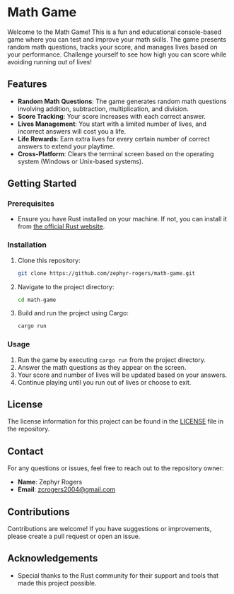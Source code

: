 # Math Game

Welcome to the Math Game! This is a fun and educational console-based game where you can test and improve your math skills. The game presents random math questions, tracks your score, and manages lives based on your performance. Challenge yourself to see how high you can score while avoiding running out of lives!

## Features

- **Random Math Questions**: The game generates random math questions involving addition, subtraction, multiplication, and division.
- **Score Tracking**: Your score increases with each correct answer.
- **Lives Management**: You start with a limited number of lives, and incorrect answers will cost you a life.
- **Life Rewards**: Earn extra lives for every certain number of correct answers to extend your playtime.
- **Cross-Platform**: Clears the terminal screen based on the operating system (Windows or Unix-based systems).

## Getting Started

### Prerequisites

- Ensure you have Rust installed on your machine. If not, you can install it from [the official Rust website](https://www.rust-lang.org/).

### Installation

1. Clone this repository:
    ```sh
    git clone https://github.com/zephyr-rogers/math-game.git
    ```
2. Navigate to the project directory:
    ```sh
    cd math-game
    ```
3. Build and run the project using Cargo:
    ```sh
    cargo run
    ```

### Usage

1. Run the game by executing `cargo run` from the project directory.
2. Answer the math questions as they appear on the screen.
3. Your score and number of lives will be updated based on your answers.
4. Continue playing until you run out of lives or choose to exit.

## License

The license information for this project can be found in the [LICENSE](LICENSE) file in the repository.

## Contact

For any questions or issues, feel free to reach out to the repository owner:

- **Name**: Zephyr Rogers
- **Email**: zcrogers2004@gmail.com

## Contributions

Contributions are welcome! If you have suggestions or improvements, please create a pull request or open an issue. 

## Acknowledgements

- Special thanks to the Rust community for their support and tools that made this project possible.
